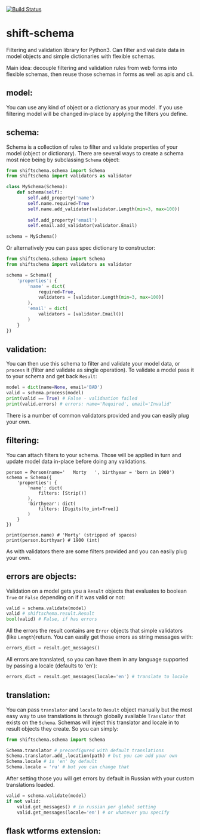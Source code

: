 [![Build Status](https://api.travis-ci.org/projectshift/shift-schema.svg)](https://travis-ci.org/projectshift/shift-schema)

# shift-schema


Filtering and validation library for Python3. Can filter and validate data in 
model objects and simple dictionaries with flexible schemas. 

Main idea: decouple filtering and validation rules from web forms into
flexible schemas, then reuse those schemas in forms as well as apis and cli.

## model:

You can use any kind of object or a dictionary as your model.
If you use filtering model will be changed in-place by applying 
the filters you define. 

## schema:


Schema is a collection of rules to filter and validate properties of your
model (object or dictionary). There are several ways to create a schema
most nice being by subclassing `Schema` object:


```python
from shiftschema.schema import Schema
from shiftschema import validators as validator

class MySchema(Schema):
    def schema(self):
        self.add_property('name')
        self.name.required=True
        self.name.add_validator(validator.Length(min=3, max=100))
        
        self.add_property('email')
        self.email.add_validator(validator.Email)

schema = MySchema()
```

Or alternatively you can pass spec dictionary to constructor:

```python
from shiftschema.schema import Schema
from shiftschema import validators as validator

schema = Schema({
    'properties': {
        'name' = dict(
            required=True,
            validators = [validator.Length(min=3, max=100)]
        ),
        'email' = dict(
            validators = [validator.Email()]
        )    
    }
})
```




## validation:

You can then use this schema to filter and validate your model data, or `process` it (filter and validate as single operation).
To validate a model pass it to your schema and get back `Result`:

```python
model = dict(name=None, email='BAD')
valid = schema.process(model)
print(valid == True) # False - validaation failed
print(valid.errors) # errors: name='Required', email='Invalid'
```

There is a number of common validators provided and you can easily plug your own.

## filtering:

You can attach filters to your schema. Those will be applied in turn and update model data in-place before doing any validations.

```
person = Person(name='   Morty   ', birthyear = 'born in 1900')
schema = Schema({
    'properties': {
        'name': dict(
            filters: [Strip()]
        ),
        'birthyear': dict(
            filters: [Digits(to_int=True)]
        )
    }
})

print(person.name) # 'Morty' (stripped of spaces)
print(person.birthyar) # 1900 (int)
```

As with validators there are some filters provided and you can easily plug your own.

## errors are objects:

Validation on a model gets you a `Result` objects that evaluates to boolean
`True` or `False` depending on if it was valid or not:

```python
valid = schema.validate(model)
valid # shiftschema.result.Result
bool(valid) # False, if has errors
```

All the errors the result contains are `Error` objects that 
simple validators (like `Length`)return. You can easily get those errors as string 
messages with:

```python
errors_dict = result.get_messages()
```

All errors are translated, so you can have them in any language supported
by passing a locale (defaults to 'en'):

```python
errors_dict = result.get_messages(locale='en') # translate to locale
```

## translation:

You can pass `translator` and `locale` to `Result` object manually but
the most easy way to use translations is through globally available
`Translator` that exists on the `Schema`. Schemas will inject this translator
and locale in to result objects they create. So you can simply:

```python
from shiftschema.schema import Schema

Schema.translator # preconfigured with default translations
Schema.translator.add_.location(path) # but you can add your own
Schema.locale # is 'en' by default
Schema.locale = 'ru' # but you can change that
```

After setting those you will get errors by default in Russian with
your custom translations loaded.

```python
valid = schema.validate(model)
if not valid:
    valid.get_messages() # in russian per global setting
    valid.get_messages(locale='en') # or whatever you specify
```

## flask wtforms extension:
